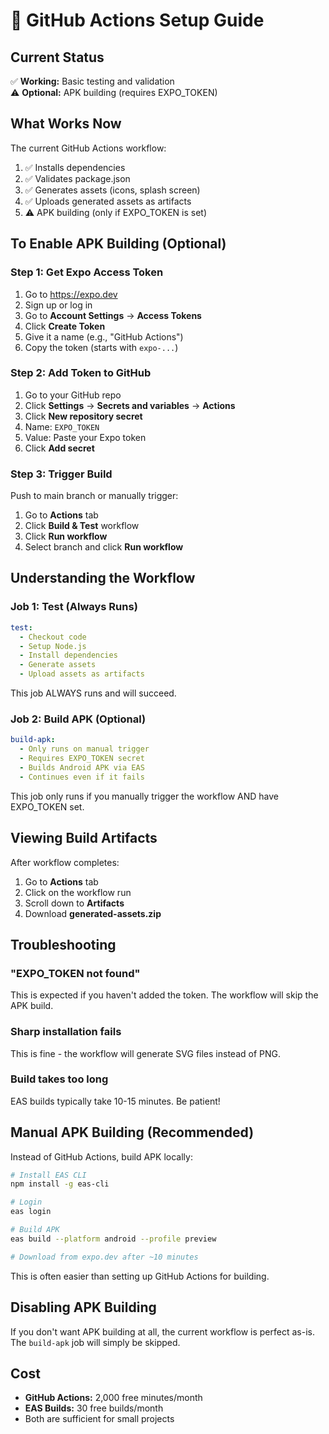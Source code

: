 # 🔧 GitHub Actions Setup Guide

## Current Status

✅ **Working:** Basic testing and validation  
⚠️ **Optional:** APK building (requires EXPO_TOKEN)

## What Works Now

The current GitHub Actions workflow:
1. ✅ Installs dependencies
2. ✅ Validates package.json
3. ✅ Generates assets (icons, splash screen)
4. ✅ Uploads generated assets as artifacts
5. ⚠️ APK building (only if EXPO_TOKEN is set)

## To Enable APK Building (Optional)

### Step 1: Get Expo Access Token

1. Go to https://expo.dev
2. Sign up or log in
3. Go to **Account Settings** → **Access Tokens**
4. Click **Create Token**
5. Give it a name (e.g., "GitHub Actions")
6. Copy the token (starts with `expo-...`)

### Step 2: Add Token to GitHub

1. Go to your GitHub repo
2. Click **Settings** → **Secrets and variables** → **Actions**
3. Click **New repository secret**
4. Name: `EXPO_TOKEN`
5. Value: Paste your Expo token
6. Click **Add secret**

### Step 3: Trigger Build

Push to main branch or manually trigger:
1. Go to **Actions** tab
2. Click **Build & Test** workflow
3. Click **Run workflow**
4. Select branch and click **Run workflow**

## Understanding the Workflow

### Job 1: Test (Always Runs)
```yaml
test:
  - Checkout code
  - Setup Node.js
  - Install dependencies
  - Generate assets
  - Upload assets as artifacts
```

This job ALWAYS runs and will succeed.

### Job 2: Build APK (Optional)
```yaml
build-apk:
  - Only runs on manual trigger
  - Requires EXPO_TOKEN secret
  - Builds Android APK via EAS
  - Continues even if it fails
```

This job only runs if you manually trigger the workflow AND have EXPO_TOKEN set.

## Viewing Build Artifacts

After workflow completes:
1. Go to **Actions** tab
2. Click on the workflow run
3. Scroll down to **Artifacts**
4. Download **generated-assets.zip**

## Troubleshooting

### "EXPO_TOKEN not found"
This is expected if you haven't added the token. The workflow will skip the APK build.

### Sharp installation fails
This is fine - the workflow will generate SVG files instead of PNG.

### Build takes too long
EAS builds typically take 10-15 minutes. Be patient!

## Manual APK Building (Recommended)

Instead of GitHub Actions, build APK locally:
```bash
# Install EAS CLI
npm install -g eas-cli

# Login
eas login

# Build APK
eas build --platform android --profile preview

# Download from expo.dev after ~10 minutes
```

This is often easier than setting up GitHub Actions for building.

## Disabling APK Building

If you don't want APK building at all, the current workflow is perfect as-is. 
The `build-apk` job will simply be skipped.

## Cost

- **GitHub Actions:** 2,000 free minutes/month
- **EAS Builds:** 30 free builds/month
- Both are sufficient for small projects
